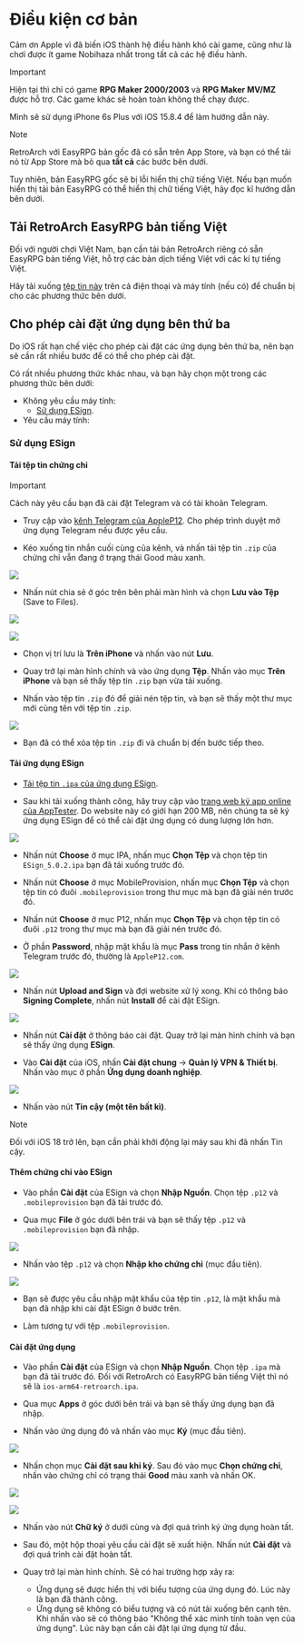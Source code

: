 # Điều kiện cơ bản

Cảm ơn Apple vì đã biến iOS thành hệ điều hành khó cài game, cũng như là chơi được ít game Nobihaza nhất trong tất cả các hệ điều hành.

> [!IMPORTANT]
> Hiện tại thì chỉ có game **RPG Maker 2000/2003** và **RPG Maker MV/MZ** được hỗ trợ. Các game khác sẽ hoàn toàn không thể chạy được. 

Mình sẽ sử dụng iPhone 6s Plus với iOS 15.8.4 để làm hướng dẫn này.

> [!NOTE]
> RetroArch với EasyRPG bản gốc đã có sẵn trên App Store, và bạn có thể tải nó từ App Store mà bỏ qua **tất cả** các bước bên dưới.
>
> Tuy nhiên, bản EasyRPG gốc sẽ bị lỗi hiển thị chữ tiếng Việt. Nếu bạn muốn hiển thị tải bản EasyRPG có thể hiển thị chữ tiếng Việt, hãy đọc kĩ hướng dẫn bên dưới.

## Tải RetroArch EasyRPG bản tiếng Việt

Đối với người chơi Việt Nam, bạn cần tải bản RetroArch riêng có sẵn EasyRPG bản tiếng Việt, hỗ trợ các bản dịch tiếng Việt với các kí tự tiếng Việt.

Hãy tải xuống [tệp tin này](https://github.com/The-Firefly-Project/EasyRPGPlayer-Vietnamese/releases/download/0.8.1.1/ios-arm64-retroarch.ipa) trên cả điện thoại và máy tính (nếu có) để chuẩn bị cho các phương thức bên dưới.

## Cho phép cài đặt ứng dụng bên thứ ba

Do iOS rất hạn chế việc cho phép cài đặt các ứng dụng bên thứ ba, nên bạn sẽ cần rất nhiều bước để có thể cho phép cài đặt.

Có rất nhiều phương thức khác nhau, và bạn hãy chọn một trong các phương thức bên dưới:

* Không yêu cầu máy tính:
    * [Sử dụng ESign](#sử-dụng-esign).
* Yêu cầu máy tính:

### Sử dụng ESign

#### Tải tệp tin chứng chỉ

> [!IMPORTANT]
> Cách này yêu cầu bạn đã cài đặt Telegram và có tài khoản Telegram.

* Truy cập vào [kênh Telegram của AppleP12](https://t.me/AppleP12). Cho phép trình duyệt mở ứng dụng Telegram nếu được yêu cầu.

* Kéo xuống tin nhắn cuối cùng của kênh, và nhấn tải tệp tin `.zip` của chứng chỉ vẫn đang ở trạng thái Good màu xanh.

![](images/image.png)

* Nhấn nút chia sẻ ở góc trên bên phải màn hình và chọn **Lưu vào Tệp** (Save to Files).

![](images/image-1.png)

![](images/image-2.png)

* Chọn vị trí lưu là **Trên iPhone** và nhấn vào nút **Lưu**.

* Quay trở lại màn hình chính và vào ứng dụng **Tệp**. Nhấn vào mục **Trên iPhone** và bạn sẽ thấy tệp tin `.zip` bạn vừa tải xuống.

* Nhấn vào tệp tin `.zip` đó để giải nén tệp tin, và bạn sẽ thấy một thư mục mới cùng tên với tệp tin `.zip`.

![](images/image-3.png)

* Bạn đã có thể xóa tệp tin `.zip` đi và chuẩn bị đến bước tiếp theo.

#### Tải ứng dụng ESign

* [Tải tệp tin `.ipa` của ứng dụng ESign](https://nbhzvn.one/tools/ESign/ESign_5.0.2.ipa).

* Sau khi tải xuống thành công, hãy truy cập vào [trang web ký app online của AppTester](https://signer.apptesters.org). Do website này có giới hạn 200 MB, nên chúng ta sẽ ký ứng dụng ESign để có thể cài đặt ứng dụng có dung lượng lớn hơn.

![](images/image-4.png)

* Nhấn nút **Choose** ở mục IPA, nhấn mục **Chọn Tệp** và chọn tệp tin `ESign_5.0.2.ipa` bạn đã tải xuống trước đó.

* Nhấn nút **Choose** ở mục MobileProvision, nhấn mục **Chọn Tệp** và chọn tệp tin có đuôi `.mobileprovision` trong thư mục mà bạn đã giải nén trước đó.

* Nhấn nút **Choose** ở mục P12, nhấn mục **Chọn Tệp** và chọn tệp tin có đuôi `.p12` trong thư mục mà bạn đã giải nén trước đó.

* Ở phần **Password**, nhập mật khẩu là mục **Pass** trong tin nhắn ở kênh Telegram trước đó, thường là `AppleP12.com`.

![](images/image-5.png)

* Nhấn nút **Upload and Sign** và đợi website xử lý xong. Khi có thông báo **Signing Complete**, nhấn nút **Install** để cài đặt ESign.

![](images/image-6.png)

* Nhấn nút **Cài đặt** ở thông báo cài đặt. Quay trở lại màn hình chính và bạn sẽ thấy ứng dụng **ESign**.

* Vào **Cài đặt** của iOS, nhấn **Cài đặt chung** -> **Quản lý VPN & Thiết bị**. Nhấn vào mục ở phần **Ứng dụng doanh nghiệp**.

![](images/image-7.png)

* Nhấn vào nút **Tin cậy (một tên bất kì)**.

> [!NOTE]
> Đối với iOS 18 trở lên, bạn cần phải khởi động lại máy sau khi đã nhấn Tin cậy.

#### Thêm chứng chỉ vào ESign

* Vào phần **Cài đặt** của ESign và chọn **Nhập Nguồn**. Chọn tệp `.p12` và `.mobileprovision` bạn đã tải trước đó.

* Qua mục **File** ở góc dưới bên trái và bạn sẽ thấy tệp `.p12` và `.mobileprovision` bạn đã nhập.

![](images/image-10.png)

* Nhấn vào tệp `.p12` và chọn **Nhập kho chứng chỉ** (mục đầu tiên).

![](images/image-11.png)

* Bạn sẽ được yêu cầu nhập mật khẩu của tệp tin `.p12`, là mật khẩu mà bạn đã nhập khi cài đặt ESign ở bước trên.

* Làm tương tự với tệp `.mobileprovision`.

#### Cài đặt ứng dụng

* Vào phần **Cài đặt** của ESign và chọn **Nhập Nguồn**. Chọn tệp `.ipa` mà bạn đã tải trước đó. Đối với RetroArch có EasyRPG bản tiếng Việt thì nó sẽ là `ios-arm64-retroarch.ipa`.

* Qua mục **Apps** ở góc dưới bên trái và bạn sẽ thấy ứng dụng bạn đã nhập.

* Nhấn vào ứng dụng đó và nhấn vào mục **Ký** (mục đầu tiên).

![](images/image-12.png)

* Nhấn chọn mục **Cài đặt sau khi ký**. Sau đó vào mục **Chọn chứng chỉ**, nhấn vào chứng chỉ có trạng thái **Good** màu xanh và nhấn OK.

![](images/image-13.png)

![](images/image-14.png)

* Nhấn vào nút **Chữ ký** ở dưới cùng và đợi quá trình ký ứng dụng hoàn tất.

* Sau đó, một hộp thoại yêu cầu cài đặt sẽ xuất hiện. Nhấn nút **Cài đặt** và đợi quá trình cài đặt hoàn tất.

* Quay trở lại màn hình chính. Sẽ có hai trường hợp xảy ra:
    * Ứng dụng sẽ được hiển thị với biểu tượng của ứng dụng đó. Lúc này là bạn đã thành công.
    * Ứng dụng sẽ không có biểu tượng và có nút tải xuống bên cạnh tên. Khi nhấn vào sẽ có thông báo "Không thể xác minh tính toàn vẹn của ứng dụng". Lúc này bạn cần cài đặt lại ứng dụng từ đầu.


